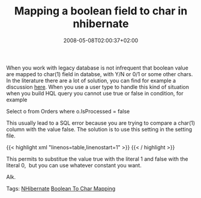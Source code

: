 ﻿---
title: "Mapping a boolean field to char in nhibernate"
description: ""
date: 2008-05-08T02:00:37+02:00
draft: false
tags: [Nhibernate]
categories: [Nhibernate]
---
When you work with legacy database is not infrequent that boolean value are mapped to char(1) field in databse, with Y/N or 0/1 or some other chars. In the literature there are a lot of solution, you can find for example a discussion [here](http://forum.hibernate.org/viewtopic.php?t=980891&amp;highlight=boolean+char). When you use a user type to handle this kind of situation when you build HQL query you cannot use true or false in condition, for example

Select o from Orders where o.IsProcessed = false

This usually lead to a SQL error because you are trying to compare a char(1) column with the value false. The solution is to use this setting in the setting file.

{{< highlight xml "linenos=table,linenostart=1" >}}
<add key="hibernate.query.substitutions" value="true 1, false 0" />{{< / highlight >}}

<!-- Code inserted with Steve Dunn's Windows Live Writer Code Formatter Plugin.  http://dunnhq.com -->

This permits to substitue the value true with the literal 1 and false with the literal 0,  but you can use whatever constant you want.

Alk.

Tags: [NHibernate](http://technorati.com/tag/NHibernate) [Boolean To Char Mapping](http://technorati.com/tag/Boolean%20To%20Char%20Mapping)

